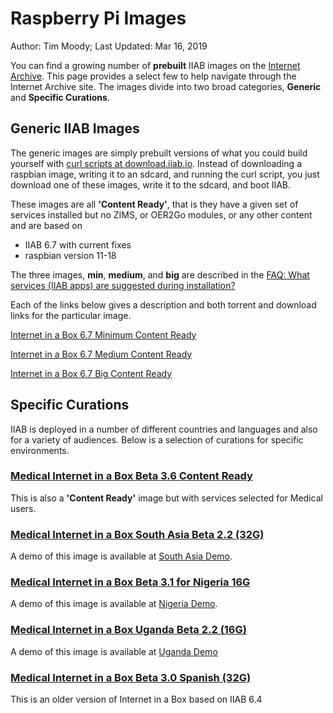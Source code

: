 # Raspberry Pi Images

Author: Tim Moody; Last Updated: Mar 16, 2019

You can find a growing number of **prebuilt** IIAB images on the [Internet Archive](https://archive.org/details/internetinabox). This page provides a select few to help navigate through the Internet Archive site. The images divide into two broad categories, **Generic** and **Specific Curations**.

## Generic IIAB Images

The generic images are simply prebuilt versions of what you could build yourself with [curl scripts at download.iiab.io](http://download.iiab.io/). Instead of downloading a raspbian image, writing it to an sdcard, and running the curl script, you just download one of these images, write it to the sdcard, and boot IIAB.

These images are all **'Content Ready'**, that is they have a given set of services installed but no ZIMS, or OER2Go modules, or any other content and are based on 
* IIAB 6.7 with current fixes
* raspbian version 11-18

The three images, **min**, **medium**, and **big** are described in the [FAQ: What services (IIAB apps) are suggested during installation?](http://wiki.laptop.org/go/IIAB/FAQ#What_services_.28IIAB_apps.29_are_suggested_during_installation.3F)

Each of the links below gives a description and both torrent and download links for the particular image.

[Internet in a Box 6.7 Minimum Content Ready](https://archive.org/details/iiab-6.7-190315-min-content-ready-ga0c8314.img)

[Internet in a Box 6.7 Medium Content Ready](https://archive.org/details/iiab-6.7-190315-medium-content-ready-ga0c8314.img)

[Internet in a Box 6.7 Big Content Ready](https://archive.org/details/iiab-6.7-190315-big-content-ready-ga0c8314.img)

## Specific Curations

IIAB is deployed in a number of different countries and languages and also for a variety of audiences. Below is a selection of curations for specific environments.

### [Medical Internet in a Box Beta 3.6 Content Ready](https://archive.org/details/iiab-6.7-190314-medical-beta3.6-content-ready-ga0c8314.img)

This is also a **'Content Ready'** image but with services selected for Medical users.

### [Medical Internet in a Box South Asia Beta 2.2 (32G)](https://archive.org/details/iiab-6.4-180305-medbox-beta2.2-SAsia-32G-g3ea4256.img)

A demo of this image is available at [South Asia Demo](http://medbox.iiab.me/s-asia/).

### [Medical Internet in a Box Beta 3.1 for Nigeria 16G](https://archive.org/details/iiab-6.6-181112-medical-beta3.1-nigeria-16G-g6653593.img)

A demo of this image is available at [Nigeria Demo](http://medbox.iiab.me/medbox-ng/).

### [Medical Internet in a Box Uganda Beta 2.2 (16G)](https://archive.org/details/iiab-6.4-180313-medbox-beta2.2-uganda-16G-g3ea4256.img)

A demo of this image is available at [Uganda Demo](http://medbox.iiab.me/medbox-ug/)

### [Medical Internet in a Box Beta 3.0 Spanish (32G)](https://archive.org/details/iiab-6.4-180907-medbox-beta3.0-es-32G-g3ea4256.img)

This is an older version of Internet in a Box based on IIAB 6.4
